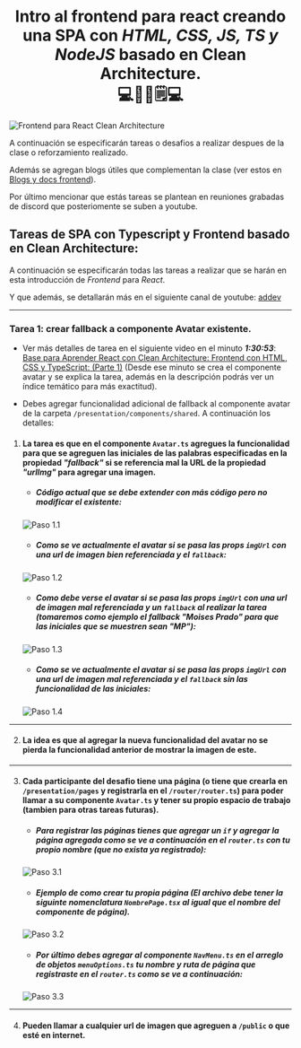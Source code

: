 <h1 style="text-align: center;">
  Intro al frontend para react creando una SPA con <em>HTML, CSS, JS, TS y NodeJS</em> basado en Clean Architecture.
  <br>
  💻📂📖🗒️💻
</h1>

![Frontend para React Clean Architecture](./public/images/frontend_para_react_clean_architecture.png)

A continuación se especificarán tareas o desafios a realizar despues de la clase o reforzamiento realizado. 

Además se agregan blogs útiles que complementan la clase (ver estos en [Blogs y docs frontend](./README-BLOGS.md)).

Por último mencionar que estás tareas se plantean en reuniones grabadas de discord que posteriomente se suben a youtube.


## Tareas de SPA con Typescript y Frontend basado en Clean Architecture:
A continuación se especificarán todas las tareas a realizar que se harán en esta introducción de
_Frontend_ para _React_. 

Y que además, se detallarán más en el siguiente canal de youtube: [addev](https://www.youtube.com/@addevmoises)

___

### **Tarea 1:** crear fallback a componente Avatar existente.
- Ver más detalles de tarea en el siguiente video en el minuto **_1:30:53_**: [Base para Aprender React con Clean Architecture: Frontend con HTML, CSS y TypeScript: (Parte 1)](https://youtu.be/TNFrjhVi7uo?si=kfVjQPrR8kZqTwlD) (Desde ese minuto se crea el componente avatar y se explica la tarea, además en la descripción podrás ver un índice temático para más exactitud).

- Debes agregar funcionalidad adicional de fallback al componente avatar de la carpeta `/presentation/components/shared`. A continuación los detalles: 

1. #### La tarea es que en el componente `Avatar.ts` agregues la funcionalidad para que se agreguen las iniciales de las palabras especificadas en la propiedad *_"fallback"_* si se referencia mal la URL de la propiedad *_"urlImg"_* para agregar una imagen.
    - ##### Código actual que se debe extender con más código pero no modificar el existente:
    ![Paso 1.1](./public/images/tarea1-paso1_1.png)

    - ##### Como se ve actualmente el avatar si se pasa las props `imgUrl` con una url de imagen bien referenciada y el `fallback`:
    ![Paso 1.2](./public/images/tarea1-paso1_2.png)

    - ##### Como debe verse el avatar si se pasa las props `imgUrl` con una url de imagen mal referenciada y un `fallback` al realizar la tarea (tomaremos como ejemplo el fallback _"Moises Prado"_ para que las iniciales que se muestren sean _"MP"_):
    ![Paso 1.3](./public/images/tarea1-paso1_3.png)

    - ##### Como se ve actualmente el avatar si se pasa las props `imgUrl` con una url de imagen mal referenciada y el `fallback` sin las funcionalidad de las iniciales:
    ![Paso 1.4](./public/images/tarea1-paso1_4.png)

___

2. #### La idea es que al agregar la nueva funcionalidad del avatar no se pierda la funcionalidad anterior de mostrar la imagen de este.

___

3. #### Cada participante del desafio tiene una página (o tiene que crearla en `/presentation/pages` y registrarla en el `/router/router.ts`) para poder llamar a su componente `Avatar.ts` y tener su propio espacio de trabajo (tambien para otras tareas futuras).
    - ##### Para registrar las páginas tienes que agregar un `if` y agregar la página agregada como se ve a continuación en el `router.ts` con tu propio nombre (que no exista ya registrado):
    ![Paso 3.1](./public/images/tarea1-paso3_1.png)

    - ##### Ejemplo de como crear tu propia página (El archivo debe tener la siguinte nomenclatura `NombrePage.tsx` al igual que el nombre del componente de página).
    ![Paso 3.2](./public/images/tarea1-paso3_2.png)

    - ##### Por último debes agregar al componente `NavMenu.ts` en el arreglo de objetos `menuOptions.ts` tu nombre y ruta de página que registraste en el `router.ts` como se ve a continuación:
    ![Paso 3.3](./public/images/tarea1-paso3_3.png)

___    

4. #### Pueden llamar a cualquier url de imagen que agreguen a `/public` o que esté en internet.


